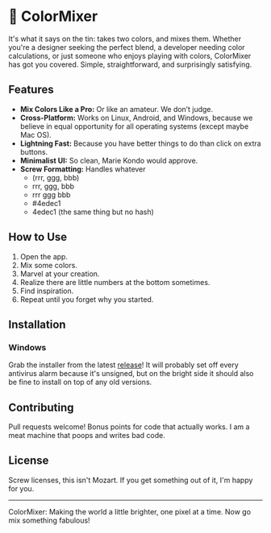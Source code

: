 # 🎨 ColorMixer

It's what it says on the tin: takes two colors, and mixes them. Whether you're a designer seeking the perfect blend, a developer needing color calculations, or just someone who enjoys playing with colors, ColorMixer has got you covered. Simple, straightforward, and surprisingly satisfying.

## Features

- **Mix Colors Like a Pro:** Or like an amateur. We don’t judge.
- **Cross-Platform:** Works on Linux, Android, and Windows, because we believe in equal opportunity for all operating systems (except maybe Mac OS).
- **Lightning Fast:** Because you have better things to do than click on extra buttons.
- **Minimalist UI:** So clean, Marie Kondo would approve.
- **Screw Formatting:** Handles whatever
  - (rrr, ggg, bbb)
  - rrr, ggg, bbb
  - rrr ggg bbb
  - \#4edec1
  - 4edec1 (the same thing but no hash)

## How to Use

1. Open the app.
2. Mix some colors.
3. Marvel at your creation.
4. Realize there are little numbers at the bottom sometimes.
5. Find inspiration.
6. Repeat until you forget why you started.

## Installation

### Windows

Grab the installer from the latest [release](https://github.com/kviking/colormixer/releases)! It will probably set off every antivirus alarm because it's unsigned, but on the bright side it should also be fine to install on top of any old versions.

## Contributing

Pull requests welcome! Bonus points for code that actually works. I am a meat machine that poops and writes bad code.

## License

Screw licenses, this isn't Mozart. If you get something out of it, I'm happy for you.

---

ColorMixer: Making the world a little brighter, one pixel at a time. Now go mix something fabulous!
